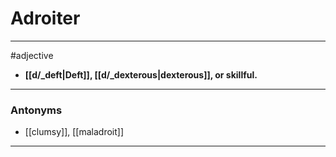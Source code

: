 # Adroiter
---
#adjective
- **[[d/_deft|Deft]], [[d/_dexterous|dexterous]], or skillful.**
---
### Antonyms
- [[clumsy]], [[maladroit]]
---
